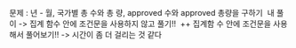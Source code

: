 문제 : 년 - 월, 국가별 총 수와 총 량, approved 수와 approved 총량을 구하기
​
내 풀이 -> 집계 함수 안에 조건문을 사용하지 않고 풀기!!
​
++ 집계함 수 안에 조건문을 사용해서 풀어보기!!
-> 시간이 좀 더 걸리는 것 같다